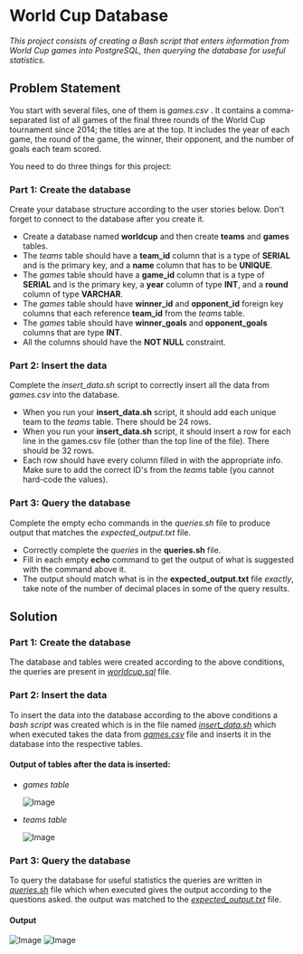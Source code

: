 # World Cup Database

*This project consists of creating a Bash script that enters information from World Cup games into PostgreSQL, then querying the database for useful statistics.*

## Problem Statement

You start with several files, one of them is *games.csv* . It contains a comma-separated list of all games of the final three rounds of the World Cup tournament since 2014; the titles are at the top. It includes the year of each game, the round of the game, the winner, their opponent, and the number of goals each team scored. 

You need to do three things for this project:

### Part 1: Create the database 

  Create your database structure according to the user stories below. Don't forget to connect to the database after you create it. 
  - Create a database named **worldcup** and then create **teams** and **games** tables.
  - The *teams* table should have a **team_id** column that is a type of **SERIAL** and is the primary key, and a **name** column that has to be **UNIQUE**.
  - The *games* table should have a **game_id** column that is a type of **SERIAL** and is the primary key, a **year** column of type **INT**, and a **round** column of type **VARCHAR**.
  - The *games* table should have **winner_id** and **opponent_id** foreign key columns that each reference **team_id** from the *teams* table.
  - The *games* table should have **winner_goals** and **opponent_goals** columns that are type **INT**.
  - All the columns should have the **NOT NULL** constraint.
  

### Part 2: Insert the data 

  Complete the *insert_data.sh* script to correctly insert all the data from *games.csv* into the database.
  - When you run your **insert_data.sh** script, it should add each unique team to the *teams* table. There should be 24 rows.
  - When you run your **insert_data.sh** script, it should insert a row for each line in the games.csv file (other than the top line of the file). There should be 32 rows.
  - Each row should have every column filled in with the appropriate info. Make sure to add the correct ID's from the *teams* table (you cannot hard-code the values).

### Part 3: Query the database 

  Complete the empty echo commands in the *queries.sh* file to produce output that matches the *expected_output.txt* file.
  - Correctly complete the *queries* in the **queries.sh** file.
  - Fill in each empty **echo** command to get the output of what is suggested with the command above it.
  - The output should match what is in the **expected_output.txt** file *exactly*, take note of the number of decimal places in some of the query results.

## Solution

### Part 1: Create the database 

  The database and tables were created according to the above conditions, the queries are present in  [*worldcup.sql*](https://github.com/nikitanpatil1/Build-a-World-Cup-Database-FCC/blob/main/worldcup.sql) file.
  
  
### Part 2: Insert the data 
  
  To insert the data into the database according to the above conditions a *bash script* was created which is in the file named  [*insert_data.sh*](https://github.com/nikitanpatil1/Build-a-World-Cup-Database-FCC/blob/main/insert_data.sh)  which when executed takes the data from  [*games.csv*](https://github.com/nikitanpatil1/Build-a-World-Cup-Database-FCC/blob/main/games.csv)  file and inserts it in the database into the respective tables.
  
  #### Output of tables after the data is inserted:
  
  - *games table*
    
    ![Image](https://github.com/user-attachments/assets/c7cd8d03-3c40-42ee-a6ec-00036fddcb96)
  
  - *teams table*
    
    ![Image](https://github.com/user-attachments/assets/8eb6a1ea-fdbd-450f-949f-db1cc5a3e333)
  
  
### Part 3: Query the database 
  
  To query the database for useful statistics the queries are written in  [*queries.sh*](https://github.com/nikitanpatil1/Build-a-World-Cup-Database-FCC/blob/main/queries.sh)  file which when executed gives the output according to the questions asked. the output was matched to the  [*expected_output.txt*](https://github.com/nikitanpatil1/Build-a-World-Cup-Database-FCC/blob/main/expected_output.txt)  file.
  
   #### Output 
  
  ![Image](https://github.com/user-attachments/assets/cc2b7bdf-8dc8-42de-bfdd-2a3dd081209d)
  ![Image](https://github.com/user-attachments/assets/7a5f3e3a-717b-4800-aa99-acf582204244)
  
  
